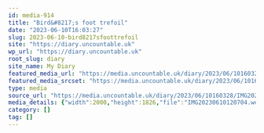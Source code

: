 ```yaml
---
id: media-914
title: "Bird&#8217;s foot trefoil"
date: "2023-06-10T16:03:27"
slug: 2023-06-10-bird8217sfoottrefoil
site: "https://diary.uncountable.uk"
wp_url: "https://diary.uncountable.uk"
root_slug: diary
site_name: My Diary
featured_media_url: "https://media.uncountable.uk/diary/2023/06/10160328/IMG20230610120704.webp"
featured_media_srcset: "https://media.uncountable.uk/diary/2023/06/10160328/IMG20230610120704-300x274.webp 300w, https://media.uncountable.uk/diary/2023/06/10160328/IMG20230610120704-1024x935.webp 1024w, https://media.uncountable.uk/diary/2023/06/10160328/IMG20230610120704-150x150.webp 150w, https://media.uncountable.uk/diary/2023/06/10160328/IMG20230610120704-640x584.webp 640w, https://media.uncountable.uk/diary/2023/06/10160328/IMG20230610120704.webp 2000w"
type: media
source_url: "https://media.uncountable.uk/diary/2023/06/10160328/IMG20230610120704.webp"
media_details: {"width":2000,"height":1826,"file":"IMG20230610120704.webp","filesize":197938,"sizes":{"medium":{"file":"IMG20230610120704-300x274.webp","width":300,"height":274,"filesize":31940,"mime_type":"image/webp","source_url":"https://media.uncountable.uk/diary/2023/06/10160328/IMG20230610120704-300x274.webp"},"large":{"file":"IMG20230610120704-1024x935.webp","width":1024,"height":935,"filesize":160322,"mime_type":"image/webp","source_url":"https://media.uncountable.uk/diary/2023/06/10160328/IMG20230610120704-1024x935.webp"},"thumbnail":{"file":"IMG20230610120704-150x150.webp","width":150,"height":150,"filesize":11250,"mime_type":"image/webp","source_url":"https://media.uncountable.uk/diary/2023/06/10160328/IMG20230610120704-150x150.webp"},"mobwidth":{"file":"IMG20230610120704-640x584.webp","width":640,"height":584,"filesize":91790,"mime_type":"image/webp","source_url":"https://media.uncountable.uk/diary/2023/06/10160328/IMG20230610120704-640x584.webp"},"full":{"file":"IMG20230610120704.webp","width":2000,"height":1826,"mime_type":"image/webp","source_url":"https://media.uncountable.uk/diary/2023/06/10160328/IMG20230610120704.webp"}},"image_meta":{"aperture":"0","credit":"","camera":"","caption":"","created_timestamp":"0","copyright":"","focal_length":"0","iso":"0","shutter_speed":"0","title":"","orientation":"0","keywords":[]}}
category: []
tag: []
---
```


